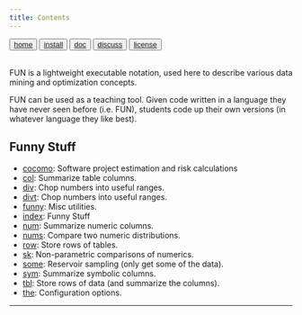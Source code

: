 ```yaml
---
title: Contents
---
```

<button class="button button1"><a href="/fun/index">home</a></button>   <button class="button button2"><a href="/fun/INSTALL">install</a></button>   <button class="button button1"><a href="/fun/ABOUT">doc</a></button>   <button class="button button2"><a href="http://github.com/timm/fun/issues">discuss</a></button>    <button class="button button1"><a href="/fun/LICENSE">license</a></button> <br>
        <br>



FUN is a lightweight executable notation, used
here to describe various data mining and optimization
concepts.

FUN  can be used as a teaching tool.
Given code written in a language they have never seen before (i.e. FUN), students
code up their own versions (in whatever language they like best).



## Funny Stuff

- [cocomo](cocomo.md): 
 Software project estimation and risk calculations
- [col](col.md): 
 Summarize  table columns.
- [div](div.md): 
 Chop numbers into useful ranges.
- [divt](divt.md): 
 Chop numbers into useful ranges.
- [funny](funny.md): 
 Misc utilities.
- [index](index.md): 
 Funny Stuff
- [num](num.md): 
 Summarize numeric columns.
- [nums](nums.md): 
 Compare two numeric distributions.
- [row](row.md): 
 Store rows of tables.
- [sk](sk.md): 
 Non-parametric comparisons of numerics.
- [some](some.md): 
 Reservoir sampling (only get some of the data).
- [sym](sym.md): 
 Summarize symbolic columns.
- [tbl](tbl.md): 
 Store rows of data (and summarize the columns).
- [the](the.md): 
 Configuration options.

---

